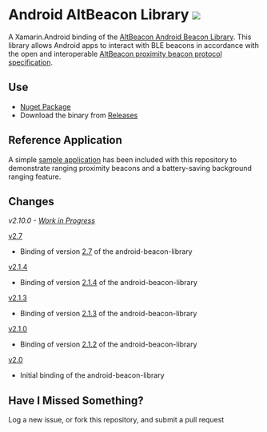 Android AltBeacon Library ![](https://ci.appveyor.com/api/projects/status/gpeioj169wbj2n4b?svg=true)
==============================

A Xamarin.Android binding of the [AltBeacon Android Beacon Library](https://github.com/AltBeacon/android-beacon-library). This library allows Android apps to interact with BLE beacons in accordance with the open and interoperable [AltBeacon proximity beacon protocol specification](https://github.com/AltBeacon/spec).

## Use

- [Nuget Package](https://www.nuget.org/packages/AndroidAltBeaconLibrary/)
- Download the binary from [Releases](https://github.com/stepkillah/Android-AltBeacon-Library/releases)

## Reference Application

A simple [sample application](https://github.com/stepkillah/Android-AltBeacon-Library/tree/master/Samples/Android/AndroidAltBeaconLibrary.Sample) has been included with this repository to demonstrate ranging proximity beacons and a battery-saving background ranging feature.

## Changes

_v2.10.0 - [Work in Progress](https://github.com/chrisriesgo/Android-AltBeacon-Library/issues/25)_

[v2.7](https://github.com/chrisriesgo/Android-AltBeacon-Library/releases/tag/2.7)

- Binding of version [2.7](https://github.com/AltBeacon/android-beacon-library/releases/tag/2.7) of the android-beacon-library

[v2.1.4](https://github.com/chrisriesgo/Android-AltBeacon-Library/releases/tag/2.1.4)

- Binding of version [2.1.4](https://github.com/AltBeacon/android-beacon-library/releases/tag/2.1.4) of the android-beacon-library

[v2.1.3](https://github.com/chrisriesgo/Android-AltBeacon-Library/releases/tag/2.1.3)

- Binding of version [2.1.3](https://github.com/AltBeacon/android-beacon-library/releases/tag/2.1.3) of the android-beacon-library

[v2.1.0](https://github.com/chrisriesgo/Android-AltBeacon-Library/releases/tag/2.1.0)

- Binding of version [2.1.2](https://github.com/AltBeacon/android-beacon-library/releases/tag/2.1.2) of the android-beacon-library

[v2.0](https://github.com/chrisriesgo/Android-AltBeacon-Library/releases/tag/2.0)

- Initial binding of the android-beacon-library


## Have I Missed Something?

Log a new issue, or fork this repository, and submit a pull request
